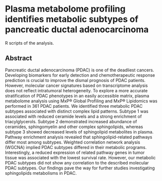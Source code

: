 # Plasma metabolome profiling identifies metabolic subtypes of pancreatic ductal adenocarcinoma

R scripts of the analysis.

## Abstract

Pancreatic ductal adenocarcinoma (PDAC) is one of the deadliest cancers. Developing biomarkers for early detection and chemotherapeutic response prediction is crucial to improve the dismal prognosis of PDAC patients. However, molecular cancer signatures based on transcriptome analysis does not reflect intratumoral heterogeneity. To explore a more accurate stratification of PDAC phenotypes in an easily accessible matrix, plasma metabolome analysis using MxP® Global Profiling and MxP® Lipidomics was performed in 361 PDAC patients. We identified three metabolic PDAC subtypes associated with distinct complex lipid patterns. Subtype 1 was associated with reduced ceramide levels and a strong enrichment of triacylglycerols. Subtype 2 demonstrated increased abundance of ceramides, sphingomyelin and other complex sphingolipids, whereas subtype 3 showed decreased levels of sphingolipid metabolites in plasma. Pathway enrichment analysis revealed that sphingolipid-related pathways differ most among subtypes. Weighted correlation network analysis (WGCNA) implied PDAC subtypes differed in their metabolic programs. Interestingly, a reduced expression of related pathway genes in tumor tissue was associated with the lowest survival rate. However, our metabolic PDAC subtypes did not show any correlation to the described molecular PDAC subtypes. Our findings pave the way for further studies investigating sphingolipids metabolisms in PDAC.
